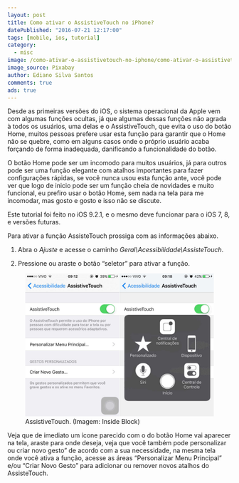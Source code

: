 ```yaml
---
layout: post
title: Como ativar o AssistiveTouch no iPhone?
datePublished: "2016-07-21 12:17:00"
tags: [mobile, ios, tutorial]
category:
  - misc
image: /como-ativar-o-assistivetouch-no-iphone/como-ativar-o-assistivetouch-no-iphone.jpg
image_source: Pixabay
author: Ediano Silva Santos
comments: true
ads: true
---
```


Desde as primeiras versões do iOS, o sistema operacional da Apple vem com algumas funções ocultas, já que algumas dessas funções não agrada à todos os usuários, uma delas e o AssistiveTouch, que evita o uso do botão Home, muitos pessoas prefere usar esta função para garantir que o Home não se quebre, como em alguns casos onde o próprio usuário acaba forçando de forma inadequada, danificando a funcionalidade do botão.

O botão Home pode ser um incomodo para muitos usuários, já para outros pode ser uma função elegante com atalhos importantes para fazer configurações rápidas, se você nunca usou esta função ante, você pode ver que logo de inicio pode ser um função cheia de novidades e muito funcional, eu prefiro usar o botão Home, sem nada na tela para me incomodar, mas gosto e gosto e isso não se discute.

Este tutorial foi feito no iOS 9.2.1, e o mesmo deve funcionar para o iOS 7, 8, e versões futuras.

Para ativar a função AssisteTouch prossiga com as informações abaixo.

1. Abra o *Ajuste* e acesse o caminho *Geral\Acessibilidade\AssisteTouch*.

2. Pressione ou araste o botão “seletor” para ativar a função.

<figure class="image">
<img alt="AssistiveTouch" src="/assets/blog/como-ativar-o-assistivetouch-no-iphone/assistivetouch.jpg">
<figcaption>AssistiveTouch. (Imagem: Inside Block)</figcaption>
</figure>

Veja que de imediato um ícone parecido com o do botão Home vai aparecer na tela, araste para onde deseja, veja que você também pode personalizar ou criar novo gesto” de acordo com a sua necessidade, na mesma tela onde você ativa a função, acesse as áreas “Personalizar Menu Principal” e/ou “Criar Novo Gesto” para adicionar ou remover novos atalhos do AssisteTouch.
